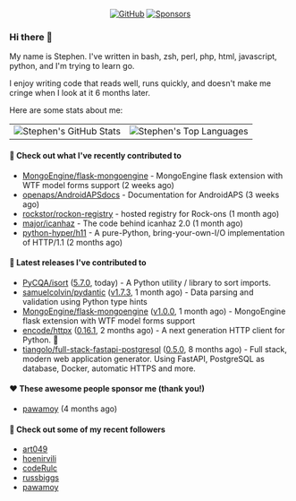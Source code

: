 <p align="center">
    <a href="https://github.com/StephenBrown2"><img src="https://img.shields.io/github/followers/StephenBrown2.svg?label=GitHub&style=social" alt="GitHub"></a>
    <a href="https://github.com/sponsors/StephenBrown2"><img src="https://img.shields.io/badge/Sponsors--_.svg?style=social&logo=github&logoColor=EA4AAA" alt="Sponsors"></a>
</p>

### Hi there 👋

My name is Stephen. I've written in bash, zsh, perl, php, html, javascript, python, and I'm trying to learn go.

I enjoy writing code that reads well, runs quickly, and doesn't make me cringe when I look at it 6 months later.

Here are some stats about me:

|     |     |
| --- | --- |
| ![Stephen's GitHub Stats](https://github-readme-stats.vercel.app/api?username=StephenBrown2&show_icons=true&count_private=true) | ![Stephen's Top Languages](https://github-readme-stats.vercel.app/api/top-langs/?username=StephenBrown2&layout=compact) |

#### 👷 Check out what I've recently contributed to

- [MongoEngine/flask-mongoengine](https://github.com/MongoEngine/flask-mongoengine) - MongoEngine flask extension with WTF model forms support (2 weeks ago)
- [openaps/AndroidAPSdocs](https://github.com/openaps/AndroidAPSdocs) - Documentation for AndroidAPS (3 weeks ago)
- [rockstor/rockon-registry](https://github.com/rockstor/rockon-registry) - hosted registry for Rock-ons (1 month ago)
- [major/icanhaz](https://github.com/major/icanhaz) - The code behind icanhaz 2.0 (1 month ago)
- [python-hyper/h11](https://github.com/python-hyper/h11) - A pure-Python, bring-your-own-I/O implementation of HTTP/1.1 (2 months ago)



#### 🔭 Latest releases I've contributed to

- [PyCQA/isort](https://github.com/PyCQA/isort) ([5.7.0](https://github.com/PyCQA/isort/releases/tag/5.7.0), today) - A Python utility / library to sort imports.
- [samuelcolvin/pydantic](https://github.com/samuelcolvin/pydantic) ([v1.7.3](https://github.com/samuelcolvin/pydantic/releases/tag/v1.7.3), 1 month ago) - Data parsing and validation using Python type hints
- [MongoEngine/flask-mongoengine](https://github.com/MongoEngine/flask-mongoengine) ([v1.0.0](https://github.com/MongoEngine/flask-mongoengine/releases/tag/v1.0.0), 1 month ago) - MongoEngine flask extension with WTF model forms support
- [encode/httpx](https://github.com/encode/httpx) ([0.16.1](https://github.com/encode/httpx/releases/tag/0.16.1), 2 months ago) - A next generation HTTP client for Python. 🦋
- [tiangolo/full-stack-fastapi-postgresql](https://github.com/tiangolo/full-stack-fastapi-postgresql) ([0.5.0](https://github.com/tiangolo/full-stack-fastapi-postgresql/releases/tag/0.5.0), 8 months ago) - Full stack, modern web application generator. Using FastAPI, PostgreSQL as database, Docker, automatic HTTPS and more.

#### ❤️ These awesome people sponsor me (thank you!)

- [pawamoy](https://github.com/pawamoy) (4 months ago)

#### 👯 Check out some of my recent followers

- [art049](https://github.com/art049)
- [hoenirvili](https://github.com/hoenirvili)
- [codeRulc](https://github.com/codeRulc)
- [russbiggs](https://github.com/russbiggs)
- [pawamoy](https://github.com/pawamoy)


